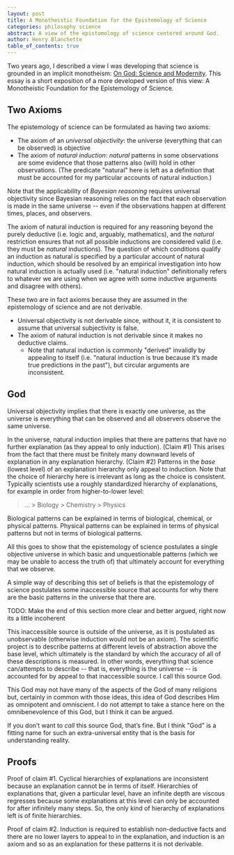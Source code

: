 ```yaml
---
layout: post
title: A Monotheistic Foundation for the Epistemology of Science
categories: philosophy science
abstract: A view of the epistomology of science centered around God.
author: Henry Blanchette
table_of_contents: true
---
```


Two years ago, I described a view I was developing that science is grounded in
an implicit monotheism:
[On God: Science and Modernity](https://metagnosis.simplecast.com/episodes/on-god-science-modernity).
This essay is a short exposition of a more developed version of this view: A
Monotheistic Foundation for the Epistemology of Science.

## Two Axioms

The epistemology of science can be formulated as having two axioms:

- The axiom of an _universal objectivity_: the universe (everything that can be
  observed) is objective
- The axiom of _natural induction_: _natural_ patterns in some observations are
  some evidence that those patterns also (will) hold in other observations. (The
  predicate "natural" here is left as a definition that must be accounted for my
  particular accounts of natural induction.)

Note that the applicability of _Bayesian reasoning_ requires universal
objectivity since Bayesian reasoning relies on the fact that each observation is
made in the same universe -- even if the observations happen at different times,
places, and observers.

The axiom of natural induction is required for any reasoning beyond the purely
deductive (i.e. logic and, arguably, mathematics), and the _natural_ restriction
ensures that not all possible inductions are considered valid (i.e. they must be
_natural_ inductions). The question of which conditions qualify an induction as
natural is specified by a particular account of natural induction, which should
be resolved by an empirical investigation into how natural induction is actually
used (i.e. "natural induction" definitionally refers to whatever we are using
when we agree with some inductive arguments and disagree with others).

These two are in fact axioms because they are assumed in the epistemology of
science and are not derivable.

- Universal objectivity is not derivable since, without it, it is consistent to
  assume that universal subjectivity is false.
- The axiom of natural induction is not derivable since it makes no deductive
  claims.
  - Note that natural induction is commonly "derived" invalidly by appealing to
    itself (i.e. "natural induction is true because it’s made true predictions
    in the past"), but circular arguments are inconsistent.

## God

Universal objectivity implies that there is exactly one universe, as the
universe is everything that can be observed and all observers observe the same
universe.

In the universe, natural induction implies that there are patterns that have no
further explanation (as they appeal to only induction). (Claim #1) This arises
from the fact that there must be finitely many downward levels of explanation in
any explanation hierarchy. (Claim #2) Patterns in the _base_ (lowest level) of
an explanation hierarchy only appeal to induction. Note that the choice of
hierarchy here is irrelevant as long as the choice is consistent. Typically
scientists use a roughly standardized hierarchy of explanations, for example in
order from higher-to-lower level:

> ... > Biology > Chemistry > Physics

Biological patterns can be explained in terms of biological, chemical, or
physical patterns. Physical patterns can be explained in terms of physical
patterns but not in terms of biological patterns.

All this goes to show that the epistemology of science postulates a single
objective universe in which basic and unquestionable patterns (which we may be
unable to access the truth of) that ultimately account for everything that we
observe.

A simple way of describing this set of beliefs is that the epistemology of
science postulates some inaccessible source that accounts for why there are the
basic patterns in the universe that there are.

TODO: Make the end of this section more clear and better argued, right now its a
little incoherent

This inaccessible source is outside of the universe, as it is postulated as
unobservable (otherwise induction would not be an axiom). The scientific project
is to describe patterns at different levels of abstraction above the base level,
which ultimately is the standard by which the accuracy of all of these
descriptions is measured. In other words, everything that science can/attempts
to describe -- that is, everything is the universe -- is accounted for by appeal
to that inaccessible source. I call this source God.

This God may not have many of the aspects of the God of many religions but,
certainly in common with those ideas, this idea of God describes Him as
omnipotent and omniscient. I do not attempt to take a stance here on the
omnibenevolence of this God, but I think it can be argued.

If you don’t want to _call_ this source God, that’s fine. But I think "God" is a
fitting name for such an extra-universal entity that is the basis for
understanding reality.

## Proofs

Proof of claim #1. Cyclical hierarchies of explanations are inconsistent because
an explanation cannot be in terms of itself. Hierarchies of explanations that,
given a particular level, have an infinite depth are viscous regresses because
some explanations at this level can only be accounted for after infinitely many
steps. So, the only kind of hierarchy of explanations left is of finite
hierarchies.

Proof of claim #2. Induction is required to establish non-deductive facts and
there are no lower layers to appeal to in the explanation, and induction is an
axiom and so as an explanation for these patterns it is not derivable.
